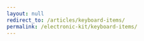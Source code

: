 ```yaml
---
layout: null
redirect_to: /articles/keyboard-items/
permalink: /electronic-kit/keyboard-items/
---
```


